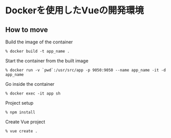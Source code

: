 # Dockerを使用したVueの開発環境
## How to move
Build the image of the container
```
% docker build -t app_name .
```
Start the container from the built image
```
% docker run -v `pwd`:/usr/src/app -p 9050:9050 --name app_name -it -d app_name
```
Go inside the container
```
% docker exec -it app sh
```
Project setup
```
% npm install
```
Create Vue project
```
% vue create .
```
